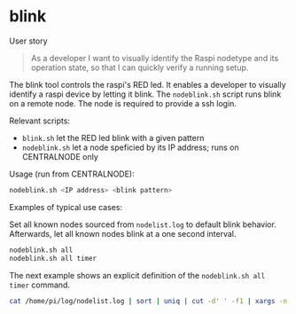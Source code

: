 # blink

User story
> As a developer I want to visually identify the Raspi nodetype and its operation state, so that I can quickly verify a running setup.

The blink tool controls the raspi's RED led. It enables a developer to visually identify a raspi device by letting it blink. The `nodeblink.sh` script runs blink on a remote node. The node is required to provide a ssh login. 


Relevant scripts:

* `blink.sh` let the RED led blink with a given pattern
* `nodeblink.sh` let a node speficied by its IP address; runs on CENTRALNODE only


Usage (run from CENTRALNODE):

```bash
nodeblink.sh <IP address> <blink pattern>
```

Examples of typical use cases:

Set all known nodes sourced from `nodelist.log` to default blink behavior. Afterwards, let all known nodes blink at a one second interval. 

```bash
nodeblink.sh all 
nodeblink.sh all timer
```

The next example shows an explicit definition of the `nodeblink.sh all timer` command.

```bash
cat /home/pi/log/nodelist.log | sort | uniq | cut -d' ' -f1 | xargs -n 1 -I addr ./nodeblink.sh addr timer
```

